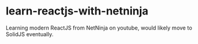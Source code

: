 # learn-reactjs-with-netninja
Learning modern ReactJS from NetNinja on youtube, would likely move to SolidJS eventually.

